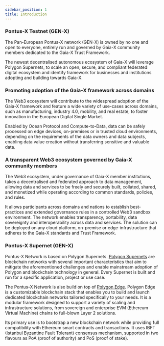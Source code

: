 ```yaml
---
sidebar_position: 1
title: Introduction
---
```


### Pontus-X Testnet (GEN-X)

The Pan-European Pontus-X network (GEN-X) is owned by no one and open to everyone, entirely run and governed by Gaia-X community members dedicated to the Gaia-X Trust Framework.

The newest decentralised autonomous ecosystem of Gaia-X will leverage Polygon Supernets, to scale an open, secure, and compliant federated digital ecosystem and identify framework for businesses and institutions adopting and building towards Gaia-X.

### Promoting adoption of the Gaia-X framework across domains

The Web3 ecosystem will contribute to the widespread adoption of the Gaia-X framework and feature a wide variety of use-cases across domains, such as manufacturing, industry 4.0, mobility, and real estate, to foster innovation in the European Digital Single Market.

Enabled by Ocean Protocol and Compute-to-Data, data can be safely processed on edge devices, on-premises or in trusted cloud environments, depending on the requirements of the data owners and data subjects, enabling data value creation without transferring sensitive and valuable data.

### A transparent Web3 ecosystem governed by Gaia-X community members

The Web3 ecosystem, under governance of Gaia-X member institutions, takes a decentralised and federated approach to data management, allowing data and services to be freely and securely built, collated, shared, and monetized while operating according to common standards, policies, and rules.

It allows participants across domains and nations to establish best-practices and extended governance rules in a controlled Web3 sandbox environment. The network enables transparency, portability, data sovereignty and interoperability across data and services. The solution can be deployed on any cloud platform, on-premise or edge-infrastructure that adheres to the Gaia-X standards and Trust Framework.

### Pontus-X Supernet (GEN-X)
Pontus-X Network is based on Polygon Supernets. [Polygon Supernets](https://polygon.technology/blog/introducing-polygon-supernets-powered-by-polygon-edge-100m-ecosystem-fund) are blockchain networks with several important characteristics that aim to mitigate the aforementioned challenges and enable mainstream adoption of Polygon and blockchain technology in general. Every Supernet is built and run for a specific application, project or use case.

The Pontus-X Network is also build on top of [Polygon Edge](https://polygon.technology/solutions/polygon-edge). Polygon Edge is a customizable blockchain stack that enables you to build and launch dedicated blockchain networks tailored specifically to your needs. It is a modular framework designed to support a variety of scaling and infrastructure solutions, from sovereign and enterprise EVM (Ethereum Virtual Machine) chains to full-blown Layer 2 solutions.

Its primary use is to bootstrap a new blockchain network while providing full compatibility with Ethereum smart contracts and transactions. It uses IBFT (Istanbul Byzantine Fault Tolerant) consensus mechanism, supported in two flavours as PoA (proof of authority) and PoS (proof of stake).